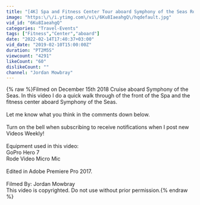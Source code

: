 ```yaml
---
title: "[4K] Spa and Fitness Center Tour aboard Symphony of the Seas Royal Caribbean December 2018"
image: "https:\/\/i.ytimg.com\/vi\/6Ku8IaeahgQ\/hqdefault.jpg"
vid_id: "6Ku8IaeahgQ"
categories: "Travel-Events"
tags: ["Fitness","Center","aboard"]
date: "2022-02-14T17:40:37+03:00"
vid_date: "2019-02-10T15:00:00Z"
duration: "PT2M5S"
viewcount: "4291"
likeCount: "60"
dislikeCount: ""
channel: "Jordan Mowbray"
---
```

{% raw %}Filmed on December 15th 2018 Cruise aboard Symphony of the Seas. In this video I do a quick walk through of the front of the Spa and the fitness center aboard Symphony of the Seas.<br /><br />Let me know what you think in the comments down below.<br /><br />Turn on the bell when subscribing to receive notifications when I post new Videos Weekly!<br /><br />Equipment used in this video:<br />GoPro Hero 7<br />Rode Video Micro Mic<br /><br />Edited in Adobe Premiere Pro 2017.<br /><br />Filmed By: Jordan Mowbray<br />This video is copyrighted. Do not use without prior permission.{% endraw %}
